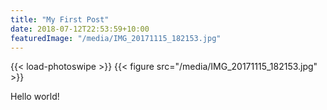 ```yaml
---
title: "My First Post"
date: 2018-07-12T22:53:59+10:00
featuredImage: "/media/IMG_20171115_182153.jpg"
---
```


{{< load-photoswipe >}}
{{< figure src="/media/IMG_20171115_182153.jpg" >}}

Hello world!
